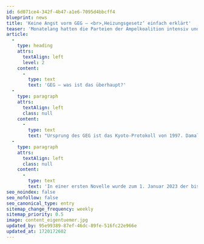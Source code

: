 ```yaml
---
id: 6d071ce4-342f-4b47-a1e6-7095d4bbcff4
blueprint: news
title: 'Keine Angst vorm GEG – <br>‚Heizungsgesetz‘ einfach erklärt'
teaser: 'Monatelang hatten die Parteien der Ampelkoalition intensiv und kontrovers diskutiert. Während der hitzigen Debatte kursierten in der Öffentlichkeit zahlreiche Fehlinformationen – bis heute, obwohl der ursprüngliche Entwurf stark verändert wurde.'
article:
  -
    type: heading
    attrs:
      textAlign: left
      level: 2
    content:
      -
        type: text
        text: 'GEG – was ist das überhaupt?'
  -
    type: paragraph
    attrs:
      textAlign: left
      class: null
    content:
      -
        type: text
        text: "Ursprung des GEG ist das Kyoto-Protokoll von 1997. Damals wurden erstmals völkerrechtlich verbindliche Klimaziele vereinbart. Insbesondere der\_Ausstoß von Treibhausgasen\_in den Industrieländern sollte bis 2020\_deutlich reduziert\_werden. In Deutschland trat am 1. Februar 2002 die Energieeinsparverordnung in Kraft, die später mit dem Erneuerbare-Energien-Wärmegesetz im Gebäudeenergiegesetz zusammengeführt wurde. Das Ziel ist ein klimaneutraler Gebäudebestand in der Bundesrepublik bis 2045. Das GEG selbst ist dann am 1. November 2020 in Kraft getreten, also lange vor Habeck und dem Ukraine-Krieg."
  -
    type: paragraph
    attrs:
      textAlign: left
      class: null
    content:
      -
        type: text
        text: 'In einer ersten Novelle wurde zum 1. Januar 2023 der bisher geltende Neubaustandard angehoben und der bislang zulässige Jahres-Primärenergiebedarf im Neubau von 75 % des Referenzgebäudes auf 55 % reduziert. Mit einer zweiten Novelle zum 1. Januar 2024 wurden umfangreiche Vorgaben beim Einbau neuer Heizungen bzw. beim Heizungstausch geregelt. Um diese Vorgaben geht es im Folgenden.'
seo_noindex: false
seo_nofollow: false
seo_canonical_type: entry
sitemap_change_frequency: weekly
sitemap_priority: 0.5
image: content_eigentuemer.jpg
updated_by: 95e99389-87ef-46dc-89fe-516fc22e966e
updated_at: 1720172602
---
```

